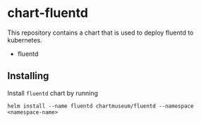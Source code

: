 # chart-fluentd
This repository contains a chart that is used to deploy fluentd to kubernetes.
- fluentd

## Installing
Install `fluentd` chart by running
```
helm install --name fluentd chartmuseum/fluentd --namespace <namespace-name>
```
